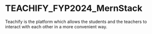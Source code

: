 # TEACHIFY_FYP2024_MernStack
Teachify is the platform which allows the students and the teachers to interact with each other in a more convenient way.

